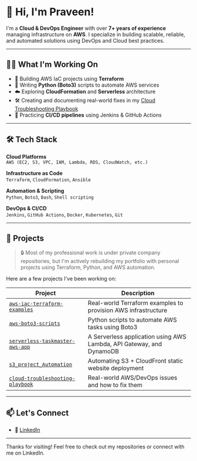 # 👋 Hi, I'm Praveen!

I'm a **Cloud & DevOps Engineer** with over **7+ years of experience** managing infrastructure on **AWS**. I specialize in building scalable, reliable, and automated solutions using DevOps and Cloud best practices.

---

## 🧑‍💻 What I'm Working On

- 🚀 Building AWS IaC projects using **Terraform**
- 🐍 Writing **Python (Boto3)** scripts to automate AWS services
- ☁️ Exploring **CloudFormation** and **Serverless** architecture
- 🛠️ Creating and documenting real-world fixes in my [Cloud Troubleshooting Playbook](https://github.com/praveen1058/cloud-troubleshooting-playbook)
- 📘 Practicing **CI/CD pipelines** using Jenkins & GitHub Actions

---

## 🛠️ Tech Stack

**Cloud Platforms**  
`AWS (EC2, S3, VPC, IAM, Lambda, RDS, CloudWatch, etc.)`

**Infrastructure as Code**  
`Terraform`, `CloudFormation`, `Ansible`

**Automation & Scripting**  
`Python`, `Boto3`, `Bash`, `Shell scripting`

**DevOps & CI/CD**  
`Jenkins`, `GitHub Actions`, `Docker`, `Kubernetes`, `Git`

---

## 🚀 Projects

> 🔒 Most of my professional work is under private company repositories, but I'm actively rebuilding my portfolio with personal projects using Terraform, Python, and AWS automation.


Here are a few projects I've been working on:

| Project | Description |
|--------|-------------|
| [`aws-iac-terraform-examples`](https://github.com/praveen1058/aws-iac-terraform-examples) | Real-world Terraform examples to provision AWS infrastructure |
| [`aws-boto3-scripts`](https://github.com/praveen1058/aws-boto3-scripts) | Python scripts to automate AWS tasks using Boto3 |
| [`serverless-taskmaster-aws-app`](https://github.com/praveen1058/serverless-taskmaster-aws-app) | A Serverless application using AWS Lambda, API Gateway, and DynamoDB |
| [`s3_project_Automation`](https://github.com/praveen1058/s3_project_Automation) | Automating S3 + CloudFront static website deployment |
| [`cloud-troubleshooting-playbook`](https://github.com/praveen1058/cloud-troubleshooting-playbook) | Real-world AWS/DevOps issues and how to fix them |

---

## 📫 Let's Connect

- 💼 [LinkedIn](https://www.linkedin.com/in/praveen-cloud/)  


---

Thanks for visiting! Feel free to check out my repositories or connect with me on LinkedIn.
